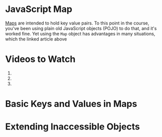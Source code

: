 # JavaScript Map

[Maps](https://developer.mozilla.org/en-US/docs/Web/JavaScript/Reference/Global_Objects/Map) are intended to hold key value pairs. To this point in the course, you've been using plain old JavaScript objects (POJO) to do that, and it's worked fine. Yet using the `Map` object has advantages in many situations, which the linked article above 

# Videos to Watch

1. []()
1. []()
1. []()

# Basic Keys and Values in Maps


# Extending Inaccessible Objects

